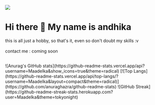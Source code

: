 ![](https://komarev.com/ghpvc/?username=your-github-Maadelka&label=PROFILE+VIEWS&style=plastic&color=blueviolet)
# Hi there 👋 My name is andhika
this is all just a hobby, so that's it, even so don't doubt my skills :v
<br>
<br>
contact me : coming soon
<br>
<br>

<div >
  ![Anurag's GitHub stats](https://github-readme-stats.vercel.app/api?username=Maadelka&show_icons=true&theme=radical) 
  [![Top Langs](https://github-readme-stats.vercel.app/api/top-langs/?username=Maadelka&layout=compact&theme=radical)](https://github.com/anuraghazra/github-readme-stats)
  ![GitHub Streak](https://github-readme-streak-stats.herokuapp.com?user=Maadelka&theme=tokyonight)
</div>


